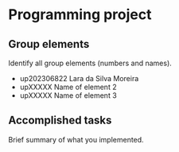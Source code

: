 
# Programming project

## Group elements

Identify all group elements (numbers and names).

- up202306822 Lara da Silva Moreira
- upXXXXX Name of element 2
- upXXXXX Name of element 3


## Accomplished tasks

Brief summary of what you implemented.



